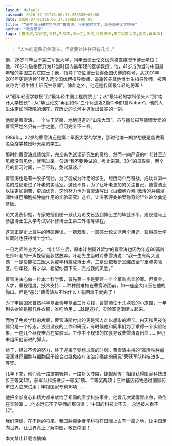 ```yaml
---
layout: default
Lastmod: 2020-07-01T16:06:37.298885+00:00
date: 2020-07-01T16:06:37.298822+00:00
title: "“最牛博士研究生导师”曹雪涛：叶天星的学生，现任南开大学校长"
author: "教育思享"
tags: [曹雪涛,实验室,年轻,免疫学,博士生,免试,科技进步,第二军医大学,国优,胃出血]
---
```


> “人生的道路虽然漫长，但紧要处往往只有几步。”  

他，26岁时毕业于第二军医大学，同年因硕士论文优秀被直接授予博士学位；他，28岁时破格晋升为12当时国内最年轻的医学教授；他，41岁成为当时中国最年轻的中国工程院院士；他，指导了12位博士获得全国优博的称号，从2001年2011年更是连续11年入选全国优博指导教师，遥遥领先其他博士生指导教师，被网友称为“最牛博士研究生导师”。除此之外，他还是我国最年轻的将军！

从“最年轻医学教授”到“最年轻中国工程院院士”；从“最年轻的学科带头人”到“南开大学校长”；从“毕业论文”再到如今“三个月连发2篇Cell和1篇Nature”。他的人生注定如同夜晚的烟花，在历史的长河中迸发出最美的一刻。

他就是曹雪涛，一个生于济南、地地道道的“山东大汉”。虽与擅长描写情情爱爱的曹雪芹姓名只有一字之差。但可完全不一样。

1986年，22岁的曹雪涛还是第二军医大学的学生，那时他唯一的梦想便是能做著名免疫学教授叶天星的学生。

那时的曹雪涛成绩优异，完全有免试读研究生的资格。然而一向严谨的叶老甚至连见都没有见他，就甩过来一句话“我不要免试的，考上来算。30∶1的录取率，两个月的复习时间，一旦不取，免试莫谈。”

曹雪涛也是有一股子韧劲，为了能成为叶老的学生，经历两个月奋战，成功以第一名的成绩走进了叶老的实验室。这还不算，为了让叶老更加的关注自己，曹雪涛比以往更加刻苦，更加优秀，这份努力也为曹雪涛写出《白细胞介素Ⅱ激活的肿瘤浸润性淋巴细胞抗肿瘤作用的实验研究》这样，让专家评委拍案称奇的毕业论文奠定基础。

论文发表伊始，专家教授们便一致认为论文已达到博士生的毕业水平，建议他马上参加博士生入学考试以补修博士生第二外语等课程。

这真正是史上最牛的博硕连读。一箭双雕，一篇硕士论文派两个用途，获得硕士学位同时也获得博士学位。

一日为师终身为父。 博士毕业后，原本计划国外留学的曹雪涛也因为年近80高龄恩师叶老的一声挽留而毅然放弃。叶老先生当时对曹雪涛说：“我一生有两大遗憾：一是没能把二医大免疫学科建成博士点，二是没把教研室建成全军重点实验室。你年轻，有才华，希望你留下来，完成我的夙愿。”

曹雪涛决心做一位本土科学家，首先第一步是要建一个全军重点实验室。但资金，人才，重视程度，技术支持……种种困难挡在曹雪涛面前，如一座座大山压在他的胸口。但是“愚公”曹雪涛从不怕什么！有困难干就完了！

为了申请国家自然科学基金青年基金三万块钱，曹雪涛住十几块钱的小旅馆，一年到头始终是那几件衣服，省吃俭用……就是这样，实验室逐渐建立起来。

而为了免疫学科的发展，曹雪涛所付出的更是常人难以想象的艰辛。白天和黑夜仿佛只是一个标志，没日没夜的工作和研究，有时候他和同事们为了求得一个实验结果，一连几个昼夜奋战在实验室。工作中不规律的饮食导致曹雪涛胃出血……但仍未组织他前进的脚步。

终于，经过不懈的努力，终于迎来了梦想成真的时刻：曹雪涛主持的“高活性肿瘤浸润淋巴细胞与细胞因子综合过继免疫疗法治疗癌症的研究”荣获军队科技进步二等奖。

几年下来，他们竟一路披荆斩棘，一路斩关夺隘，捷报频传：相继获得国家科技进步三等奖1项，获军队科技进步一等奖1项、二等奖两项；三种基因药物通过国家药审进入临床试用；申报国家专利16项……

他把全部身心和精力都奉献给了祖国的医学科技事业。他曾几次累得胃出血，昏倒在实验室……他永远忘不了导师的那句话：“中国的科技上不去，永远被人看不起”。

我们深信，在不远的将来，我国肿瘤免疫学科将在国际上占有一席之地，让中国走向世界，让世界真正了解中国，敬畏中国！

本文禁止转载或摘编


